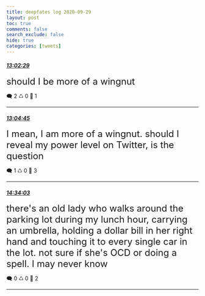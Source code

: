 ```yaml
---
title: deepfates log 2020-09-29
layout: post
toc: true
comments: false
search_exclude: false
hide: true
categories: [tweets]
---
```



#### <a href = "https://twitter.com/deepfates/status/1311018530414817281">*13:02:29*</a>

<font size="5">should I be more of a wingnut</font>



🗨️ 2 ♺ 0 🤍  1   

---
    
#### <a href = "https://twitter.com/deepfates/status/1311019097585459201">*13:04:45*</a>

<font size="5">I mean, I am more of a wingnut. should I reveal my power level on Twitter, is the question</font>



🗨️ 1 ♺ 0 🤍  3   

---
    
#### <a href = "https://twitter.com/deepfates/status/1311041574277492742">*14:34:03*</a>

<font size="5">there's an old lady who walks around the parking lot during my lunch hour, carrying an umbrella, holding a dollar bill in her right hand and touching it to every single car in the lot.  not sure if she's OCD or doing a spell. I may never know</font>



🗨️ 0 ♺ 0 🤍  2   

---
    
            

